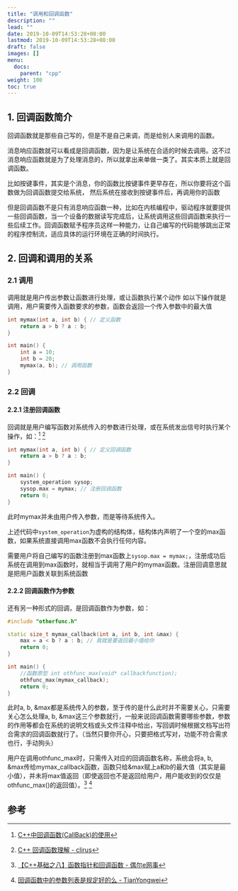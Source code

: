 ```yaml
---
title: "调用和回调函数"
description: ""
lead: ""
date: 2019-10-09T14:53:28+08:00
lastmod: 2019-10-09T14:53:28+08:00
draft: false
images: []
menu:
  docs:
    parent: "cpp"
weight: 100
toc: true
---
```

<!--more-->

## 1. 回调函数简介

回调函数就是那些自己写的，但是不是自己来调，而是给别人来调用的函数。

消息响应函数就可以看成是回调函数，因为是让系统在合适的时候去调用。这不过消息响应函数就是为了处理消息的，所以就拿出来单做一类了。其实本质上就是回调函数。

比如按键事件，其实是个消息，你的函数比按键事件更早存在，所以你要将这个函数做为回调函数提交给系统， 然后系统在接收到按键事件后，再调用你的函数

但是回调函数不是只有消息响应函数一种，比如在内核编程中，驱动程序就要提供一些回调函数，当一个设备的数据读写完成后，让系统调用这些回调函数来执行一些后续工作。回调函数赋予程序员这样一种能力，让自己编写的代码能够跳出正常的程序控制流，适应具体的运行环境在正确的时间执行。

## 2. 回调和调用的关系

### 2.1 调用

调用就是用户传出参数让函数进行处理，或让函数执行某个动作
如以下操作就是调用，用户需要传入函数要求的参数，函数会返回一个传入参数中的最大值

```cpp
int mymax(int a, int b) { // 定义函数
    return a > b ? a : b;
}

int main() {
    int a = 10;
    int b = 20;
    mymax(a, b); // 调用函数
}
```

### 2.2 回调

#### 2.2.1 注册回调函数

回调就是用户编写函数对系统传入的参数进行处理，或在系统发出信号时执行某个操作，如：[^1] [^2]

```cpp
int mymax(int a, int b) { // 定义回调函数
    return a > b ? a : b;
}

int main() {
    system_operation sysop;
    sysop.max = mymax; // 注册回调函数
    return 0;
}
```

此时mymax并未由用户传入参数，而是等待系统传入。

上述代码中`system_operation`为虚构的结构体，结构体内声明了一个空的max函数，如果系统直接调用max函数不会执行任何内容。

需要用户将自己编写的函数注册到max函数上`sysop.max = mymax;`，注册成功后系统在调用到max函数时，就相当于调用了用户的mymax函数。注册回调意思就是把用户函数关联到系统函数

#### 2.2.2 回调函数作为参数

还有另一种形式的回调，是回调函数作为参数，如：

```cpp
#include "otherfunc.h"

static size_t mymax_callback(int a, int b, int &max) {
    max = a < b ? a : b; // 我就是要返回最小值给你
    return 0;
}

int main() {
    //函数原型 int othfunc_max(void* callbackfunction);
    othfunc_max(mymax_callback);
    return 0;
}
```

此时a, b, &max都是系统传入的参数，至于传的是什么此时并不需要关心，只需要关心怎么处理a, b, &max这三个参数就行，一般来说回调函数需要哪些参数，参数的作用等都会在系统的说明文档或头文件注释中给出，写回调时候根据文档写出符合需求的回调函数就行了。（当然只要你开心，只要把格式写对，功能不符合需求也行，手动狗头）

用户在调用othfunc_max时，只需传入对应的回调函数名称，系统会将a, b, &max传给mymax_callback函数，函数只给&max赋上a和b的最大值（其实是最小值），并未将max值返回（即使返回也不是返回给用户，用户能收到的仅仅是othfunc_max()的返回值）。[^3] [^4]


## 参考

[^1]: [C++中回调函数(CallBack)的使用](https://blog.csdn.net/bzhxuexi/article/details/11767979)

[^2]: [C++ 回调函数理解 - clirus](https://blog.csdn.net/clirus/article/details/50350519)

[^3]: [【C++基础之八】函数指针和回调函数 - 偶尔e网事](https://blog.csdn.net/jackystudio/article/details/11720325)

[^4]: [回调函数中的参数列表是规定好的么 - TianYongwei](https://cnodejs.org/topic/58205fc7be0a73ad05489563)
